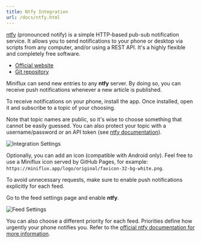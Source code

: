 ```yaml
---
title: Ntfy Integration
url: /docs/ntfy.html
---
```


[ntfy](https://ntfy.sh/) (pronounced notify) is a simple HTTP-based pub-sub notification service. It allows you to send notifications to your phone or desktop via scripts from any computer, and/or using a REST API. It's a highly flexible and completely free software.

- [Official website](https://ntfy.sh/)
- [Git repository](https://github.com/binwiederhier/ntfy)

Miniflux can send new entries to any **ntfy** server. By doing so, you can receive push notifications whenever a new article is published.

To receive notifications on your phone, install the app. Once installed, open it and subscribe to a topic of your choosing.

Note that topic names are public, so it's wise to choose something that cannot be easily guessed.
You can also protect your topic with a username/password or an API token (see [ntfy documentation](https://docs.ntfy.sh/config/#access-control)).

![Integration Settings](/images/ntfy_integration_settings.png)

Optionally, you can add an icon (compatible with Android only). Feel free to use a Miniflux icon served by GitHub Pages, for example: `https://miniflux.app/logo/original/favicon-32-bg-white.png`.

To avoid unnecessary requests, make sure to enable push notifications explicitly for each feed.

Go to the feed settings page and enable **ntfy**.

![Feed Settings](/images/ntfy_feed_settings.png)

You can also choose a different priority for each feed. Priorities define how urgently your phone notifies you. Refer to the [official ntfy documentation for more information](https://docs.ntfy.sh/publish/#message-priority).